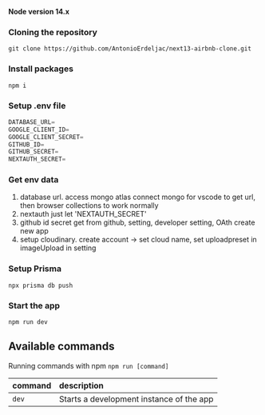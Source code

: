 **Node version 14.x**

### Cloning the repository

```shell
git clone https://github.com/AntonioErdeljac/next13-airbnb-clone.git
```

### Install packages

```shell
npm i
```

### Setup .env file


```js
DATABASE_URL=
GOOGLE_CLIENT_ID=
GOOGLE_CLIENT_SECRET=
GITHUB_ID=
GITHUB_SECRET=
NEXTAUTH_SECRET=
```
### Get env data
1. database url. access mongo atlas connect mongo for vscode to get url, then browser collections to work normally
2. nextauth just let 'NEXTAUTH_SECRET'
3. github id secret get from github, setting, developer setting, OAth create new app
4. setup cloudinary. create account -> set cloud name, set uploadpreset in imageUpload in setting 


### Setup Prisma

```shell
npx prisma db push

```

### Start the app

```shell
npm run dev
```

## Available commands

Running commands with npm `npm run [command]`

| command | description                              |
| :------ | :--------------------------------------- |
| `dev`   | Starts a development instance of the app |
